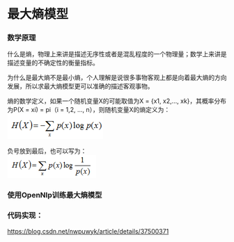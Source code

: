 最大熵模型
====
### 数学原理
什么是熵，物理上来讲是描述无序性或者是混乱程度的一个物理量；数学上来讲是描述变量的不确定性的衡量指标。

为什么是最大熵不是最小熵，个人理解是说很多事物客观上都是向着最大熵的方向发展，所以求最大熵模型更可以准确的描述客观事物。

熵的数学定义，如果一个随机变量X的可能取值为X = {x1, x2,…, xk}，其概率分布为P(X = xi) = pi（i = 1,2, ..., n），则随机变量X的熵定义为：<br>
![熵的数学定义](/docs/ml/images/5_2-1.jpg)

负号放到最后，也可以写为：<br>
![熵的数学定义](/docs/ml/images/5_2-2.jpg)

### 使用OpenNlp训练最大熵模型

### 代码实现：

https://blog.csdn.net/nwpuwyk/article/details/37500371

